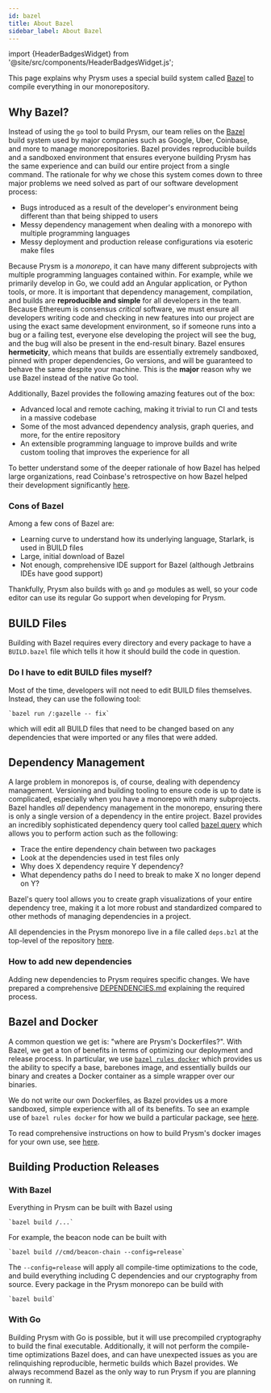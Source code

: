 ```yaml
---
id: bazel
title: About Bazel
sidebar_label: About Bazel
---
```


import {HeaderBadgesWidget} from '@site/src/components/HeaderBadgesWidget.js';

<HeaderBadgesWidget />

This page explains why Prysm uses a special build system called [Bazel](https://bazel.build) to compile everything in our monorepository.

## Why Bazel?

Instead of using the `go` tool to build Prysm, our team relies on the [Bazel](https://bazel.build) build system used by major companies such as Google, Uber, Coinbase, and more to manage monorepositories. Bazel provides reproducible builds and a sandboxed environment that ensures everyone building Prysm has the same experience and can build our entire project from a single command. The rationale for why we chose this system comes down to three major problems we need solved as part of our software development process:

- Bugs introduced as a result of the developer's environment being different than that being shipped to users
- Messy dependency management when dealing with a monorepo with multiple programming languages
- Messy deployment and production release configurations via esoteric make files

Because Prysm is a _monorepo_, it can have many different subprojects with multiple programming languages contained within. For example, while we primarily develop in Go, we could add an Angular application, or Python tools, or more. It is important that dependency management, compilation, and builds are **reproducible and simple** for all developers in the team. Because Ethereum is consensus _critical_ software, we must ensure all developers writing code and checking in new features into our project are using the exact same development environment, so if someone runs into a bug or a failing test, everyone else developing the project will see the bug, and the bug will also be present in the end-result binary. Bazel ensures **hermeticity**, which means that builds are essentially extremely sandboxed, pinned with proper dependencies, Go versions, and will be guaranteed to behave the same despite your machine. This is the **major** reason why we use Bazel instead of the native Go tool.

Additionally, Bazel provides the following amazing features out of the box:

- Advanced local and remote caching, making it trivial to run CI and tests in a massive codebase
- Some of the most advanced dependency analysis, graph queries, and more, for the entire repository
- An extensible programming language to improve builds and write custom tooling that improves the experience for all

To better understand some of the deeper rationale of how Bazel has helped large organizations, read Coinbase's retrospective on how Bazel helped their development significantly [here](https://blog.coinbase.com/bootstrapping-the-coinbase-monorepo-575cf981c859).

### Cons of Bazel

Among a few cons of Bazel are:

- Learning curve to understand how its underlying language, Starlark, is used in BUILD files
- Large, initial download of Bazel
- Not enough, comprehensive IDE support for Bazel (although Jetbrains IDEs have good support)

Thankfully, Prysm also builds with `go` and `go` modules as well, so your code editor can use its regular Go support when developing for Prysm.

## BUILD Files

Building with Bazel requires every directory and every package to have a `BUILD.bazel` file which tells it how it should build the code in question.

### Do I have to edit BUILD files myself?

Most of the time, developers will not need to edit BUILD files themselves. Instead, they can use the following tool:

    `bazel run /:gazelle -- fix`

which will edit all BUILD files that need to be changed based on any dependencies that were imported or any files that were added.

## Dependency Management

A large problem in monorepos is, of course, dealing with dependency management. Versioning and building tooling to ensure code is up to date is complicated, especially when you have a monorepo with many subprojects. Bazel handles _all_ dependency management in the monorepo, ensuring there is only a single version of a dependency in the entire project. Bazel provides an incredibly sophisticated dependency query tool called [bazel query](https://docs.bazel.build/versions/master/query-how-to.html) which allows you to perform action such as the following:

- Trace the entire dependency chain between two packages
- Look at the dependencies used in test files only
- Why does X dependency require Y dependency?
- What dependency paths do I need to break to make X no longer depend on Y?

Bazel's query tool allows you to create graph visualizations of your entire dependency tree, making it a lot more robust and standardized compared to other methods of managing dependencies in a project.

All dependencies in the Prysm monorepo live in a file called `deps.bzl` at the top-level of the repository [here](https://github.com/OffchainLabs/prysm/blob/develop/deps.bzl).

### How to add new dependencies

Adding new dependencies to Prysm requires specific changes. We have prepared a comprehensive [DEPENDENCIES.md](https://github.com/OffchainLabs/prysm/blob/master/DEPENDENCIES.md) explaining the required process.

## Bazel and Docker

A common question we get is: "where are Prysm's Dockerfiles?". With Bazel, we get a ton of benefits in terms of optimizing our deployment and release process. In particular, we use [`bazel rules docker`](https://github.com/bazelbuild/rules_docker) which provides us the ability to specify a base, barebones image, and essentially builds our binary and creates a Docker container as a simple wrapper over our binaries. 

We do not write our own Dockerfiles, as Bazel provides us a more sandboxed, simple experience with all of its benefits. To see an example use of `bazel rules docker` for how we build a particular package, see [here](https://github.com/OffchainLabs/prysm/blob/aa389c82a157008741450ba1e04d898924734432/tools/bootnode/BUILD.bazel#L36). 

To read comprehensive instructions on how to build Prysm's docker images for your own use, see [here](/install-prysm/install-with-bazel.md).

## Building Production Releases

### With Bazel

Everything in Prysm can be built with Bazel using

    `bazel build /...`

For example, the beacon node can be built with

    `bazel build //cmd/beacon-chain --config=release`
    
The `--config=release` will apply all compile-time optimizations to the code, and build everything including C dependencies and our cryptography from source. Every package in the Prysm monorepo can be build with

    `bazel build`

### With Go

Building Prysm with Go is possible, but it will use precompiled cryptography to build the final executable. Additionally, it will not perform the compile-time optimizations Bazel does, and can have unexpected issues as you are relinquishing reproducible, hermetic builds which Bazel provides. We always recommend Bazel as the only way to run Prysm if you are planning on running it.
